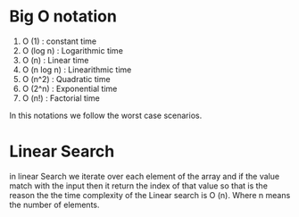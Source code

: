 # Big O notation

1. O (1) : constant time
2. O (log n) : Logarithmic time
3. O (n) : Linear time
4. O (n log n) : Linearithmic time 
5. O (n^2) : Quadratic time
6. O (2^n) : Exponential time
7. O (n!) : Factorial time

In this notations we follow the worst case scenarios.

# Linear Search 
in linear Search we iterate over each element of the array and if the value match with the input then it return the index of that value so that is the reason the the time complexity of the Linear search is O (n).
Where n means the number of elements. 